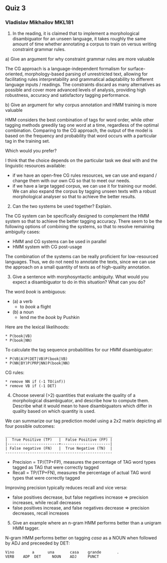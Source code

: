 ## Quiz 3

### Vladislav Mikhailov MKL181

1. In the reading, it is claimed that to implement a morphological disambiguator for an unseen language, it takes roughly the same amount of time whether annotating a corpus to train on versus writing constraint grammar rules.

a) Give an argument for why constraint grammar rules are more valuable

The CG approach is a language-independent formalism for surface-oriented, morphology-based parsing of unrestricted text, allowing for facilitating rules interpretability and grammatical adaptability to different language inputs / readings. The constraints discard as many alternatives as possible and cover more advanced levels of analysis, providing high robustness, accuracy and satisfactory tagging performance. 

b) Give an argument for why corpus annotation and HMM training is more valuable

HMM considers the best combination of tags for word order, while other tagging methods greedily tag one word at a time, regardless of the optimal combination. Comparing to the CG approach, the output of the model is based on the frequency and probability that word occurs with a particular tag in the training set.


Which would you prefer?

I think that the choice depends on the particular task we deal with and the linguistic resources available:
* if we have an open-free CG rules resources, we can use and expand / change them with our own CG so that to meet our needs.
* if we have a large tagged corpus, we can use it for training our model. We can also expand the corpus by tagging unseen texts with a robust morphological analyser so that to achieve the better results.

2. Can the two systems be used together? Explain.

The CG system can be specifically designed to complement the HMM system so that to achieve the better tagging accuracy. There seem to be the following options of combining the systems, so that to resolve remaining ambiguity cases: 

* HMM and CG systems can be used in parallel
* HMM system with CG post-usage

The combination of the systems can be really proficient for low-resourced languages. Thus, we do not need to annotate the texts, since we can use the approach on a small quantity of texts as of high-quality annotation.


3. Give a sentence with morphosyntactic ambiguity. What would you expect a disambiguator to do in this situation? What can you do?

The word *book* is ambiguous:
* (a) a verb
    * to *book* a flight
* (b) a noun
    * lend me the *book* by Pushkin

Here are the lexical likelihoods:
```
* P(book|VB)
* P(book|NN)
```

To calculate the tag sequence probabilities for our HMM disambiguator:
```
* P(VB|A)P(DET|VB)P(book|VB)
* P(NN|BY)P(PRP|NN)P(book|NN)
```

CG rules:
```
* remove NN if (-1 TO(inf))
* remove VB if (-1 DET)
```

4. Choose several (>2) quantities that evaluate the quality of a morphological disambiguator, and describe how to compute them. Describe what it would mean to have disambiguators which differ in quality based on which quantity is used.

We can summarize our tag prediction model using a 2x2 matrix depicting all four possible outcomes:
```
________________________________________________
|  True Positive (TP)   |  False Positive (FP) |
|-----------------------+----------------------|
| False negative (FN)   |  True Negative (TN)  |
------------------------------------------------
```

* Precision = TP/(TP+FP), measures the percentage of TAG word types tagged as TAG that were correctly tagged
* Recall = TP/(TP+FN), measures the percentage of actual TAG word types that were correctly tagged

Improving precision typically reduces recall and vice versa:
* false positives decrease, but false negatives increase => precision increases, while recall decreases
* false positives increase, and false negatives decrease => precision decreases, recall increases

5. Give an example where an n-gram HMM performs better than a unigram HMM tagger.

N-gram HMM performs better on tagging *casa* as a NOUN when followed by ADJ and preceeded by DET:
```
Vino        a      una       casa    grande       .
VERB    ADP  DET     NOUN    ADJ     PUNCT
```

